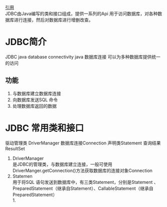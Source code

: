 [引用](https://www.cnblogs.com/xiaotiaosi/p/6394554.html "原文")   
JDBC由Java编写的类和接口组成，提供一系列的Api 用于访问数据库，对各种数 据库进行连接，然后对数据库进行增删改查。   
# JDBC简介 #
JDBC java database connectivity java 数据库连接 可以为多种数据库提供统一的访问    
## 功能 ##
1. 与数据库建立数据库连接
2. 向数据库发送SQL 命令
3. 处理数据库返回的数据

# JDBC 常用类和接口 #
驱动管理类 DriverManager 数据库连接Connection 声明类Statement 查询结果 ResultSet    

1. DriverManager    
	是JDBC的管理类，与数据库建立连接，一般可使用DriverManger.getConnection()方法获取数据库的连接对象Connection
2. Statemen  
	用于将SQL 语句发送到数据库中，有三类Statement，分别是Statement 、PreparedStatement（继承自Statement）、CallableStatement（继承自PreparedStatement）    
	1. 